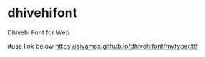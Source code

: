 # dhivehifont
Dhivehi Font for Web

#use link below
https://siyamex.github.io/dhivehifont/mvtyper.ttf

